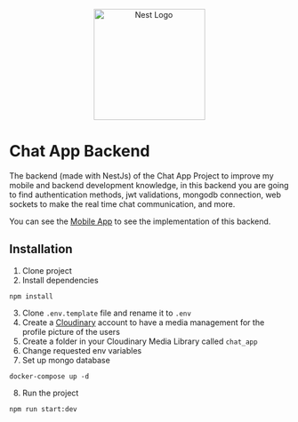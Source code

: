<p align="center">
  <a href="http://nestjs.com/" target="blank"><img src="https://nestjs.com/img/logo-small.svg" width="200" alt="Nest Logo" /></a>
</p>

# Chat App Backend

The backend (made with NestJs) of the Chat App Project to improve my mobile and backend development knowledge, in this backend you are going to find authentication methods, jwt validations, mongodb connection, web sockets to make the real time chat communication, and more.

You can see the [Mobile App](https://github.com/Sebas3270/chat-app) to see the implementation of this backend.

## Installation

1. Clone project
2. Install dependencies
```
npm install
```
3. Clone ```.env.template``` file and rename it to ```.env```
4. Create a [Cloudinary](https://cloudinary.com/) account to have a media management for the profile picture of the users
5. Create a folder in your Cloudinary Media Library called ```chat_app```
6. Change requested env variables
7. Set up mongo database
```
docker-compose up -d
```
8. Run the project
```
npm run start:dev
```
